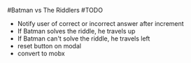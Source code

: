 #Batman vs The Riddlers
#TODO
- Notify user of correct or incorrect answer after increment
- If Batman solves the riddle, he travels up
- If Batman can't solve the riddle, he travels left
- reset button on modal
- convert to mobx

